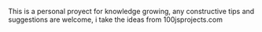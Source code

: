 This is a personal proyect for knowledge growing, any constructive tips and suggestions are welcome, i take the ideas from 100jsprojects.com
